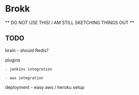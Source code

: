 # Brokk

** DO NOT USE THIS! I AM STILL SKETCHING THINGS OUT **


## TODO

brain
	- should Redis?

plugins

	- jenkins integration

	- aws integration

deployment
	- easy aws / heroku setup


